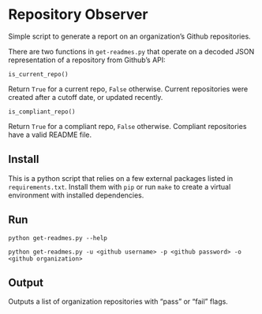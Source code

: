 Repository Observer
===================

Simple script to generate a report on an organization’s Github repositories.

There are two functions in `get-readmes.py` that operate on a decoded JSON
representation of a repository from Github’s API:

`is_current_repo()`

Return `True` for a current repo, `False` otherwise. Current repositories
were created after a cutoff date, or updated recently.

`is_compliant_repo()`

Return `True` for a compliant repo, `False` otherwise. Compliant repositories
have a valid README file.

Install
-------

This is a python script that relies on a few external packages listed in
`requirements.txt`. Install them with `pip` or run `make` to create a virtual
environment with installed dependencies.

Run
---

    python get-readmes.py --help

    python get-readmes.py -u <github username> -p <github password> -o <github organization>

Output
------

Outputs a list of organization repositories with “pass” or “fail” flags.